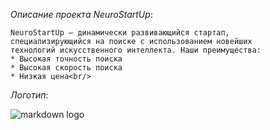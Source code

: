 _Описание проекта NeuroStartUp_:

    NeuroStartUp — динамически развивающийся стартап, 
    специализирующийся на поиске с использованием новейших
    технологий искусственного интеллекта. Наши преимущества:
    * Высокая точность поиска
    * Высокая скорость поиска
    * Низкая цена<br/>
_Логотип_:

![markdown logo](https://camo.githubusercontent.com/79ee96a8b8fa098c44d1ca302006f24d008408a1c22fc13260437214d705a23d/68747470733a2f2f6e65746f6c6f67792d636f64652e6769746875622e696f2f6769742d686f6d65776f726b732f696e74726f64756374696f6e2f6173736574732f6c6f676f2e706e67)
